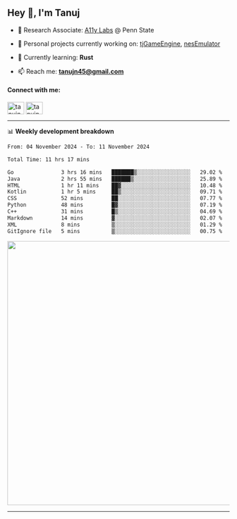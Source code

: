 <h2>Hey 👋, I'm Tanuj</h2>

- 🔬 Research Associate: [A11y Labs](https://a11y.ist.psu.edu/) @ Penn State 

- 🔭 Personal projects currently working on: [tjGameEngine](https://github.com/tanujn45/tjGameEngine), [nesEmulator](https://github.com/tanujn45/nesEmulator)

- 🌱 Currently learning: **Rust**

- 📫 Reach me: **tanujn45@gmail.com**

<h4 align="left">Connect with me:</h4>
<p align="left">
<a href="https://twitter.com/tanujn45" target="blank"><img align="center" src="https://raw.githubusercontent.com/rahuldkjain/github-profile-readme-generator/master/src/images/icons/Social/twitter.svg" alt="tanujn45" height="28" width="38" /></a>
<a href="https://linkedin.com/in/tanujn45" target="blank"><img align="center" src="https://raw.githubusercontent.com/rahuldkjain/github-profile-readme-generator/master/src/images/icons/Social/linked-in-alt.svg" alt="tanujn45" height="28" width="38" /></a>
</p>

-------

📊 **Weekly development breakdown**
<!--START_SECTION:waka-->

```txt
From: 04 November 2024 - To: 11 November 2024

Total Time: 11 hrs 17 mins

Go               3 hrs 16 mins   ███████▒░░░░░░░░░░░░░░░░░   29.02 %
Java             2 hrs 55 mins   ██████▒░░░░░░░░░░░░░░░░░░   25.89 %
HTML             1 hr 11 mins    ██▓░░░░░░░░░░░░░░░░░░░░░░   10.48 %
Kotlin           1 hr 5 mins     ██▒░░░░░░░░░░░░░░░░░░░░░░   09.71 %
CSS              52 mins         ██░░░░░░░░░░░░░░░░░░░░░░░   07.77 %
Python           48 mins         █▓░░░░░░░░░░░░░░░░░░░░░░░   07.19 %
C++              31 mins         █▒░░░░░░░░░░░░░░░░░░░░░░░   04.69 %
Markdown         14 mins         ▓░░░░░░░░░░░░░░░░░░░░░░░░   02.07 %
XML              8 mins          ▒░░░░░░░░░░░░░░░░░░░░░░░░   01.29 %
GitIgnore file   5 mins          ▒░░░░░░░░░░░░░░░░░░░░░░░░   00.75 %
```

<!--END_SECTION:waka-->

<img src="https://wakatime.com/share/@018e9abd-1aa4-4aa6-9db7-5ca3b999e810/4650b67a-98aa-46b4-b598-3d8a2451f0df.svg" width="600"/>

-------
